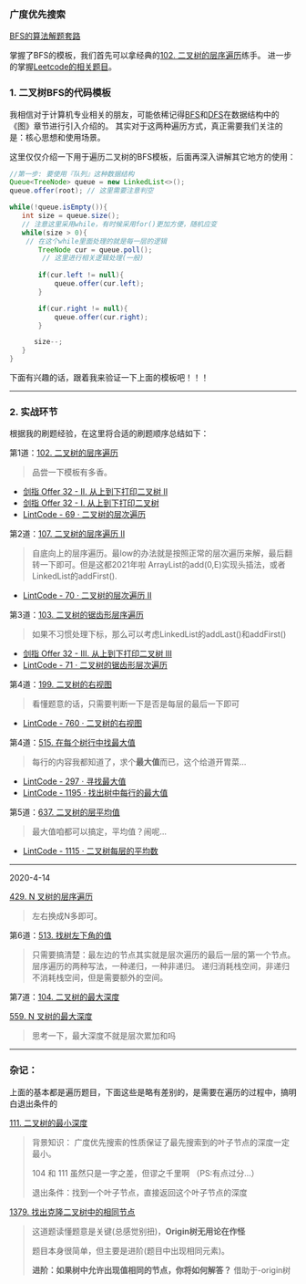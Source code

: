 ### 广度优先搜索

[BFS的算法解题套路](https://labuladong.github.io/algo/%E7%AE%97%E6%B3%95%E6%80%9D%E7%BB%B4%E7%B3%BB%E5%88%97/BFS%E6%A1%86%E6%9E%B6.html)

掌握了BFS的模板，我们首先可以拿经典的[102. 二叉树的层序遍历](https://leetcode-cn.com/problems/binary-tree-level-order-traversal/)练手。
进一步的掌握[Leetcode的相关题目](https://leetcode-cn.com/tag/breadth-first-search/problemset/)。


### 1. 二叉树BFS的代码模板

我相信对于计算机专业相关的朋友，可能依稀记得[BFS]()和[DFS]()在数据结构中的《图》章节进行引入介绍的。
其实对于这两种遍历方式，真正需要我们关注的是：核心思想和使用场景。

这里仅仅介绍一下用于遍历二叉树的BFS模板，后面再深入讲解其它地方的使用：
```java
//第一步: 要使用『队列』这种数据结构
Queue<TreeNode> queue = new LinkedList<>();
queue.offer(root); // 这里需要注意判空

while(!queue.isEmpty()){
   int size = queue.size();
   // 注意这里采用while，有时候采用for()更加方便，随机应变
   while(size > 0){
    // 在这个while里面处理的就是每一层的逻辑
       TreeNode cur = queue.poll();
        // 这里进行相关逻辑处理(一般)
                
       if(cur.left != null){
           queue.offer(cur.left);
       }

       if(cur.right != null){
           queue.offer(cur.right);
       }

      size--;
   }
}


```

下面有兴趣的话，跟着我来验证一下上面的模板吧！！！

---

### 2. 实战环节
根据我的刷题经验，在这里将合适的刷题顺序总结如下：

第1道：[102. 二叉树的层序遍历](https://leetcode-cn.com/problems/binary-tree-level-order-traversal/)
> 品尝一下模板有多香。

* [剑指 Offer 32 - II. 从上到下打印二叉树 II](https://leetcode-cn.com/problems/cong-shang-dao-xia-da-yin-er-cha-shu-ii-lcof/)
* [剑指 Offer 32 - I. 从上到下打印二叉树](https://leetcode-cn.com/problems/cong-shang-dao-xia-da-yin-er-cha-shu-lcof/)
* [LintCode - 69 · 二叉树的层次遍历](https://www.lintcode.com/problem/69/)

第2道：[107. 二叉树的层序遍历 II](https://leetcode-cn.com/problems/binary-tree-level-order-traversal-ii/)
> 自底向上的层序遍历。最low的办法就是按照正常的层次遍历来解，最后翻转一下即可。但是这都2021年啦
> ArrayList的add(0,E)实现头插法，或者LinkedList的addFirst().

* [LintCode - 70 · 二叉树的层次遍历 II](https://www.lintcode.com/problem/70/)


第3道：[103. 二叉树的锯齿形层序遍历](https://leetcode-cn.com/problems/binary-tree-zigzag-level-order-traversal/)
> 如果不习惯处理下标，那么可以考虑LinkedList的addLast()和addFirst()
* [剑指 Offer 32 - III. 从上到下打印二叉树 III](https://leetcode-cn.com/problems/cong-shang-dao-xia-da-yin-er-cha-shu-iii-lcof/)
* [LintCode - 71 · 二叉树的锯齿形层次遍历](https://www.lintcode.com/problem/71/)

第4道：[199. 二叉树的右视图](https://leetcode-cn.com/problems/binary-tree-right-side-view/)
> 看懂题意的话，只需要判断一下是否是每层的最后一下即可
* [LintCode - 760 · 二叉树的右视图](https://www.lintcode.com/problem/760/)

第4道：[515. 在每个树行中找最大值](https://leetcode-cn.com/problems/find-largest-value-in-each-tree-row/)
> 每行的内容我都知道了，求个**最大值**而已，这个给道开胃菜...

* [LintCode - 297 · 寻找最大值](https://www.lintcode.com/problem/297/) 
* [LintCode - 1195 · 找出树中每行的最大值](https://www.lintcode.com/problem/1195/)

第5道：[637. 二叉树的层平均值](https://leetcode-cn.com/problems/average-of-levels-in-binary-tree/)
> 最大值咱都可以搞定，平均值？闹呢...
* [LintCode - 1115 · 二叉树每层的平均数](https://www.lintcode.com/problem/1115/)

---
2020-4-14

[429. N 叉树的层序遍历](https://leetcode-cn.com/problems/n-ary-tree-level-order-traversal/)
> 左右换成N多即可。

第6道：[513. 找树左下角的值](https://leetcode-cn.com/problems/find-bottom-left-tree-value/)
> 只需要搞清楚：最左边的节点其实就是层次遍历的最后一层的第一个节点。
> 层序遍历的两种写法，一种递归，一种非递归。 递归消耗栈空间，非递归不消耗栈空间，但是需要额外的空间。

第7道：[104. 二叉树的最大深度](https://leetcode-cn.com/problems/maximum-depth-of-binary-tree/)

[559. N 叉树的最大深度](https://leetcode-cn.com/problems/maximum-depth-of-n-ary-tree/)

> 思考一下，最大深度不就是层次累加和吗


---
### 杂记：
上面的基本都是遍历题目，下面这些是略有差别的，是需要在遍历的过程中，搞明白退出条件的

[111. 二叉树的最小深度](https://leetcode-cn.com/problems/minimum-depth-of-binary-tree/)
>背景知识： 广度优先搜索的性质保证了最先搜索到的叶子节点的深度一定最小。
>
> 104 和 111 虽然只是一字之差，但谬之千里啊 （PS:有点过分...）
>
> 退出条件：找到一个叶子节点，直接返回这个叶子节点的深度
>
[1379. 找出克隆二叉树中的相同节点](https://leetcode-cn.com/problems/find-a-corresponding-node-of-a-binary-tree-in-a-clone-of-that-tree/)
> 这道题读懂题意是关键(总感觉别扭)，**Origin树无用论在作怪**
>
> 题目本身很简单，但主要是进阶(题目中出现相同元素)。
>
> **进阶：如果树中允许出现值相同的节点，你将如何解答？** 借助于-origin树

